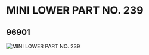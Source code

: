 # MINI LOWER PART NO. 239
## 96901
![MINI LOWER PART NO. 239](https://lc-www-live-s.legocdn.com/media/bricks/5/2/4631318.jpg)